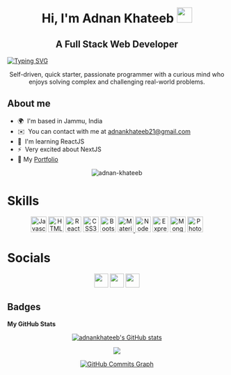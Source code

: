 <h1 align="center">Hi, I'm Adnan Khateeb <img src="https://media.giphy.com/media/hvRJCLFzcasrR4ia7z/giphy.gif" width="35"> </h1>

<h2 align="center">A Full Stack Web Developer</h2>

[![Typing SVG](https://readme-typing-svg.herokuapp.com?size=26&center=true&width=1000&lines=Aspiring+MERN+developer;Passionate+about+creating+great+UX;Always+learning+new+things)](https://git.io/typing-svg)
<div align="center">Self-driven, quick starter, passionate programmer with a curious mind who enjoys solving complex and challenging real-world problems.</div>

## About me
* 🌍  I'm based in Jammu, India
* ✉️  You can contact with me at [adnankhateeb21@gmail.com](mailto:adnankhateeb21@gmail.com)
* 🧠  I'm learning ReactJS
* ⚡  Very excited about NextJS
* 📄   My <a href="https://adnan-khateeb-portfolio.netlify.app/">Portfolio</a>

<p align="center"> <img
      src="https://komarev.com/ghpvc/?username=adnankhateeb&label=Profile%20views&color=0e75b6&style=flat"
      alt="adnan-khateeb" /> </p>

<h1>Skills</h1>

<p align="center">
<a href="https://developer.mozilla.org/en-US/docs/Web/JavaScript" target="_blank" rel="noreferrer"><img src="https://raw.githubusercontent.com/danielcranney/readme-generator/main/public/icons/skills/javascript-colored.svg" width="36" height="36" alt="Javascript" /></a>
<a href="https://developer.mozilla.org/en-US/docs/Glossary/HTML5" target="_blank" rel="noreferrer"><img src="https://raw.githubusercontent.com/danielcranney/readme-generator/main/public/icons/skills/html5-colored.svg" width="36" height="36" alt="HTML5" /></a>
<a href="https://reactjs.org/" target="_blank" rel="noreferrer"><img src="https://raw.githubusercontent.com/danielcranney/readme-generator/main/public/icons/skills/react-colored.svg" width="36" height="36" alt="React" /></a>
<a href="https://www.w3.org/TR/CSS/#css" target="_blank" rel="noreferrer"><img src="https://raw.githubusercontent.com/danielcranney/readme-generator/main/public/icons/skills/css3-colored.svg" width="36" height="36" alt="CSS3" /></a>
<a href="https://getbootstrap.com/" target="_blank" rel="noreferrer"><img src="https://raw.githubusercontent.com/danielcranney/readme-generator/main/public/icons/skills/bootstrap-colored.svg" width="36" height="36" alt="Bootstrap" /></a>
<a href="https://mui.com/" target="_blank" rel="noreferrer"><img src="https://raw.githubusercontent.com/danielcranney/readme-generator/main/public/icons/skills/materialui-colored.svg" width="36" height="36" alt="Material UI" /> </a>
<a href="https://nodejs.org/en/" target="_blank" rel="noreferrer"><img src="https://raw.githubusercontent.com/danielcranney/readme-generator/main/public/icons/skills/nodejs-colored.svg" width="36" height="36" alt="NodeJS" /></a>
<a href="https://expressjs.com/" target="_blank" rel="noreferrer"><img src="https://raw.githubusercontent.com/danielcranney/readme-generator/main/public/icons/skills/express-colored.svg" width="36" height="36" alt="Express" /></a>
<a href="https://www.mongodb.com/" target="_blank" rel="noreferrer"><img src="https://raw.githubusercontent.com/danielcranney/readme-generator/main/public/icons/skills/mongodb-colored.svg" width="36" height="36" alt="MongoDB" /></a>
<a href="https://www.adobe.com/uk/products/photoshop.html" target="_blank" rel="noreferrer"><img src="https://raw.githubusercontent.com/danielcranney/readme-generator/main/public/icons/skills/photoshop-colored.svg" width="36" height="36" alt="Photoshop" /></a>
</p>


<h1 align="left">Socials</h1>

<p align="center"> <a href="https://www.github.com/adnankhateeb" target="_blank" rel="noreferrer"><img src="https://raw.githubusercontent.com/danielcranney/readme-generator/main/public/icons/socials/github.svg" width="32" height="32" /></a> <a href="https://www.linkedin.com/in/adnan-khateeb" target="_blank" rel="noreferrer"><img src="https://raw.githubusercontent.com/danielcranney/readme-generator/main/public/icons/socials/linkedin.svg" width="32" height="32" /></a> <a href="http://www.medium.com/@adnankhateeb21" target="_blank" rel="noreferrer"><img src="https://raw.githubusercontent.com/danielcranney/readme-generator/main/public/icons/socials/medium.svg" width="32" height="32" /></a></p>

<h2> Badges</h2>

<b>My GitHub Stats</b>
<p align="center">
<a href="http://www.github.com/adnankhateeb"><img src="https://github-readme-stats.vercel.app/api?username=adnankhateeb&show_icons=true&hide=stars,prs,issues,contribs&count_private=true&title_color=0891b2&text_color=ffffff&icon_color=0891b2&bg_color=1c1917&hide_border=true&show_icons=true" alt="adnankhateeb's GitHub stats" /></a>
</p>

<div align="center">
<a href="http://www.github.com/adnankhateeb"><img src="https://github-readme-streak-stats.herokuapp.com/?user=adnankhateeb&stroke=ffffff&background=1c1917&ring=0891b2&fire=0891b2&currStreakNum=ffffff&currStreakLabel=0891b2&sideNums=ffffff&sideLabels=ffffff&dates=ffffff&hide_border=true" /></a>
</div>
  
<p align="center">
<a href="http://www.github.com/adnankhateeb"><img src="https://activity-graph.herokuapp.com/graph?username=adnankhateeb&bg_color=1c1917&color=ffffff&line=0891b2&point=ffffff&area_color=1c1917&area=true&hide_border=true&custom_title=GitHub%20Commits%20Graph" alt="GitHub Commits Graph" /></a>
</p>


